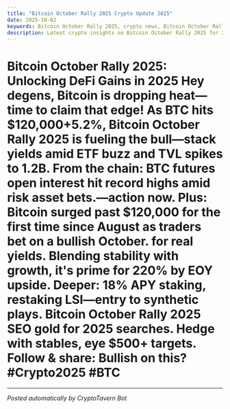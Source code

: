 ```yaml
---
title: "Bitcoin October Rally 2025 Crypto Update 2025"
date: 2025-10-02
keywords: Bitcoin October Rally 2025, crypto news, Bitcoin October Rally 2025 2025, AI trends
description: Latest crypto insights on Bitcoin October Rally 2025 for 2025
---
```

# Bitcoin October Rally 2025: Unlocking DeFi Gains in 2025 Hey degens, Bitcoin is dropping heat—time to claim that edge! As BTC hits $120,000+5.2%, Bitcoin October Rally 2025 is fueling the bull—stack yields amid ETF buzz and TVL spikes to 1.2B. From the chain: BTC futures open interest hit record highs amid risk asset bets.—action now. Plus: Bitcoin surged past $120,000 for the first time since August as traders bet on a bullish October. for real yields. Blending stability with growth, it's prime for 220% by EOY upside. Deeper: 18% APY staking, restaking LSI—entry to synthetic plays. Bitcoin October Rally 2025 SEO gold for 2025 searches. Hedge with stables, eye $500+ targets. Follow & share: Bullish on this? #Crypto2025 #BTC

<ins class="adsense" data-ad-client="ca-pub-YOUR_ADSENSE_ID" data-ad-slot="YOUR_AD_SLOT" data-ad-format="auto"></ins>
<script>(adsbygoogle = window.adsbygoogle || []).push({});</script>

---
*Posted automatically by CryptoTavern Bot*
